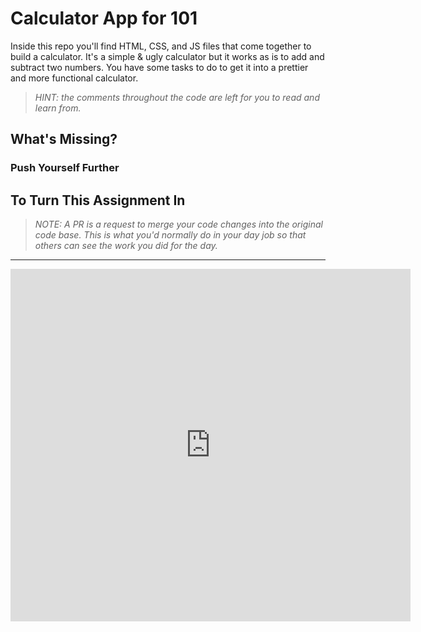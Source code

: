 # Calculator App for 101

Inside this repo you'll find HTML, CSS, and JS files that come together to build a calculator. It's a simple & ugly calculator but it works as is to add and subtract two numbers. You have some tasks to do to get it into a prettier and more functional calculator.

<!-- 1. Fork and clone it to your local machine in whatever folder you've been working in so far, i.e. `devFolder` -->
<!-- 1. Open up the `index.html` file and uncomment line 7 so your JavaScript is connected to your HTML. -->
<!-- 1. Now read the comments on line 13, 18, and 26. Then look over the code to see if you understand what is being built. -->
<!-- 1. Use live-server or something similar to serve it and see what's happening in the browser. -->
<!-- 1. Play. Type in two numbers then choose "add" or "subtract" and hit "equal" to see the results. -->
<!-- 1. Go back to the `index.html` file and look at line 14 and 16. Do you see the `onkeyup` Event Listeners? Follow the function they call into the `main.js` file and see if you can figure out what and how they're doing what they're doing. -->
<!-- 1. Check out line 15 in the `main.js` file that tells you about the `parseInt()` function. This just makes sure our numbers are numbers and not text. -->
<!-- 1. Do you see where and how the numbers you typed in the input fields are being saved? -->
<!-- 1. If so, go back to the `index.html` file and find the `onclick` event listeners on the operation buttons. What functions are they calling in the `main.js` file? -->
<!-- 1. How is this function working? Break it down. Ask a friend. Ask a tutor. Ask your instructor. Make sure you understand what is happening in this function before moving on. -->
<!-- 1. After that, make sure each of your `button`s have the same `onclick` attribute as the `add` and `subtract` buttons. Just copy/paste into each. This will allow your operations to be used! -->
<!-- 1. Go back to the web page view of the Calculator and see how it's working. Try adding, subtracting, multiplying, dividing, and modulusing to see what's missing so you can fix it. -->

> _HINT: the comments throughout the code are left for you to read and learn from._

## What's Missing?

<!-- 1. Part 1: the multiply, divide, and modulus functions need to be built. Can you figure out how to build them and `console.log` their results?
1. Part 2: in the `equals` function at the bottom of the `main.js` file you'll see the first two cases call the `putResultInElement` function with their corresponding operation functions passed into it. But the next three don't. Can you fix that so that your results show up on the page and NOT the console? -->

### Push Yourself Further

<!-- 1. This calculator is ugly. Once you've got the functionality working, can you make it look better with CSS Grid? -->

## To Turn This Assignment In

<!-- 1. Since you forked this repo you'll need to `git status, add, commit, push` the same way you've done before but now you'll create a Pull Request (_PR_). -->

> _NOTE: A PR is a request to merge your code changes into the original code base. This is what you'd normally do in your day job so that others can see the work you did for the day._

<!-- 1. Once you've made the PR you'll copy/paste the URL of the PR for your instructor to grade. -->

---

<iframe src="https://player.vimeo.com/video/395247060" width="640" height="564" frameborder="0" allow="autoplay; fullscreen" allowfullscreen></iframe>
